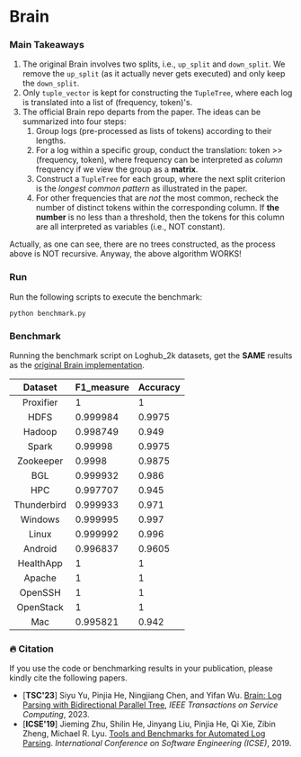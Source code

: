 # Brain

### Main Takeaways
1. The original Brain involves two splits, i.e., `up_split` and `down_split`. We remove the `up_split` (as it actually never gets executed) and only keep the `down_split`.
2. Only `tuple_vector` is kept for constructing the `TupleTree`, where each log is translated into a list of (frequency, token)'s.
3. The official Brain repo departs from the paper. The ideas can be summarized into four steps:
    1. Group logs (pre-processed as lists of tokens) according to their lengths.
    2. For a log within a specific group, conduct the translation: token >> (frequency, token), where frequency can be interpreted as *column* frequency if we view the group as a **matrix**.
    3. Construct a `TupleTree` for each group, where the next split criterion is the *longest common pattern* as illustrated in the paper.
    4. For other frequencies that are *not* the most common, recheck the number of distinct tokens within the corresponding column. If **the number** is no less than a threshold, then the tokens for this column are all interpreted as variables (i.e., NOT constant).

Actually, as one can see, there are no trees constructed, as the process above is NOT recursive. Anyway, the above algorithm WORKS!

### Run

Run the following scripts to execute the benchmark:

```
python benchmark.py
```

### Benchmark

Running the benchmark script on Loghub_2k datasets, get the **SAME** results as the [original Brain implementation][brain].

|   Dataset   | F1_measure | Accuracy |
|:-----------:|:----------|:---------|
|  Proxifier  | 1          | 1        |
|     HDFS    | 0.999984   | 0.9975   |
|    Hadoop   | 0.998749   | 0.949    |
|    Spark    | 0.99998    | 0.9975   |
|  Zookeeper  | 0.9998     | 0.9875   |
|     BGL     | 0.999932   | 0.986    |
|     HPC     | 0.997707   | 0.945    |
| Thunderbird | 0.999933   | 0.971    |
|   Windows   | 0.999995   | 0.997    |
|    Linux    | 0.999992   | 0.996    |
|   Android   | 0.996837   | 0.9605   |
|  HealthApp  | 1          | 1        |
|    Apache   | 1          | 1        |
|   OpenSSH   | 1          | 1        |
|  OpenStack  | 1          | 1        |
|     Mac     | 0.995821   | 0.942    |


### 🔥 Citation

If you use the code or benchmarking results in your publication, please kindly cite the following papers.

+ [**TSC'23**] Siyu Yu, Pinjia He, Ningjiang Chen, and Yifan Wu. [Brain: Log Parsing with Bidirectional Parallel Tree](https://ieeexplore.ieee.org/abstract/document/10109145), *IEEE Transactions on Service Computing*, 2023.
+ [**ICSE'19**] Jieming Zhu, Shilin He, Jinyang Liu, Pinjia He, Qi Xie, Zibin Zheng, Michael R. Lyu. [Tools and Benchmarks for Automated Log Parsing](https://arxiv.org/pdf/1811.03509.pdf). *International Conference on Software Engineering (ICSE)*, 2019.

[brain]: https://github.com/logpai/logparser/blob/main/logparser/Brain/Brain.py
